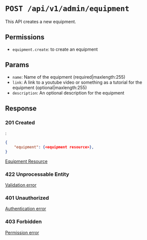 # `POST /api/v1/admin/equipment`
This API creates a new equipment.


## Permissions

- `equipment.create`: to create an equipment

## Params

- `name`: Name of the equipment (required|maxlength:255)
- `link`: A link to a youtube video or something as a tutorial for the equipment (optional|maxlength:255)
- `description`: An optional description for the equipment

## Response

### 201 Created
:
```json
{
    "equipment": {<equipment resource>},
}
```

[Equipment Resource](../../resources/equipment.md)

### 422 Unprocessable Entity
[Validation error](../../validation-errors.md)

### 401 Unauthorized
[Authentication error](../../authentication-errors.md)

### 403 Forbidden
[Permission error](../../permission-errors.md)
